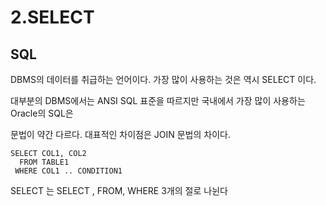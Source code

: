 # 2.SELECT

## SQL

DBMS의 데이터를 취급하는 언어이다. 가장 많이 사용하는 것은 역시 SELECT 이다.

대부분의 DBMS에서는 ANSI SQL 표준을 따르지만 국내에서 가장 많이 사용하는 Oracle의 SQL은

문법이 약간 다르다. 대표적인 차이점은 JOIN 문법의 차이다.

```text
SELECT COL1, COL2
  FROM TABLE1
 WHERE COL1 .. CONDITION1

```

SELECT 는  SELECT , FROM, WHERE 3개의 절로 나뉜다

